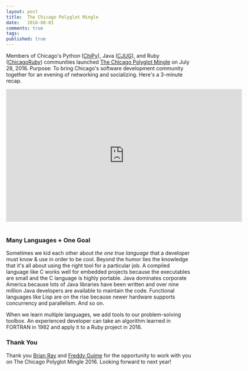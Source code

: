 ```yaml
---
layout: post
title:  The Chicago Polyglot Mingle
date:   2016-08-01
comments: true
tags: 
published: true
---
```

 
Members of Chicago's Python (<a href="http://chipy.org">ChiPy</a>), Java (<a href="http://cjug.org">CJUG</a>), and Ruby (<a href="http://chicagoruby.org">ChicagoRuby</a>) communities launched [The Chicago Polyglot Mingle](http://chicagopolyglot.com) on July 28, 2016. Purpose: To bring Chicago's software development community together for an evening of networking and socializing. Here's a 3-minute recap.

<div class="video-container">
<iframe width="640" height="360" src="https://www.youtube.com/embed/bVZh7HZnGew?rel=0&amp;showinfo=0" frameborder="0" title="Chicago Polyglot Mingle 2016" allowfullscreen></iframe>
</div>
<br/>

<!--more-->

### Many Languages + One Goal

Sometimes we kid each other about _the one true language_ that a developer must know & use in order to be cool. Beyond the humor lies the knowledge that it's all about using the right tool for a particular job. A compiled language like C works well for embedded projects because the executables are small and the C language is highly portable. Java dominates corporate America because lots of Java libraries have been written and over nine million Java developers are available to maintain the code. Functional languages like Lisp are on the rise because newer hardware supports concurrency and parallelism. And so on.

When we learn multiple languages, we add tools to our problem-solving toolbox. An experienced developer can take an algorithm learned in FORTRAN in 1982 and apply it to a Ruby project in 2016. 

### Thank You

Thank you [Brian Ray](https://twitter.com/brianray) and [Freddy Guime](https://twitter.com/fguime) for the opportunity to work with you on The Chicago Polyglot Mingle 2016. Looking forward to next year!


 
